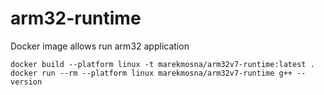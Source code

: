# arm32-runtime
Docker image allows run arm32 application

```docker build --platform linux -t marekmosna/arm32v7-runtime:latest .```
```docker run --rm --platform linux marekmosna/arm32v7-runtime g++ --version```
